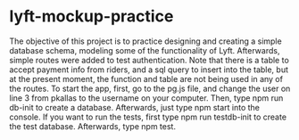 # lyft-mockup-practice

The objective of this project is to practice designing and creating a simple database schema,
modeling some of the functionality of Lyft. Afterwards, simple routes were added to test
authentication. Note that there is a table to accept payment info from riders, and a sql query
to insert into the table, but at the present moment, the function and table are not being
used in any of the routes. To start the app, first, go to the pg.js file, and change the user on
line 3 from pkallas to the username on your computer. Then, type npm run db-init to create a database.
Afterwards, just type npm start into the console. If you want to run the tests, first type
npm run testdb-init to create the test database. Afterwards, type npm test.
